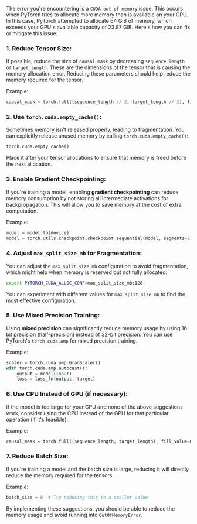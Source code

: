 The error you're encountering is a `CUDA out of memory` issue. This occurs when PyTorch tries to allocate more memory than is available on your GPU. In this case, PyTorch attempted to allocate 64 GiB of memory, which exceeds your GPU's available capacity of 23.87 GiB. Here's how you can fix or mitigate this issue:

### 1. **Reduce Tensor Size**:
   If possible, reduce the size of `causal_mask` by decreasing `sequence_length` or `target_length`. These are the dimensions of the tensor that is causing the memory allocation error. Reducing these parameters should help reduce the memory required for the tensor.

   Example:
   ```python
   causal_mask = torch.full((sequence_length // 2, target_length // 2), fill_value=min_dtype, dtype=dtype, device=device)
   ```

### 2. **Use `torch.cuda.empty_cache()`**:
   Sometimes memory isn't released properly, leading to fragmentation. You can explicitly release unused memory by calling `torch.cuda.empty_cache()`:

   ```python
   torch.cuda.empty_cache()
   ```

   Place it after your tensor allocations to ensure that memory is freed before the next allocation.

### 3. **Enable Gradient Checkpointing**:
   If you're training a model, enabling **gradient checkpointing** can reduce memory consumption by not storing all intermediate activations for backpropagation. This will allow you to save memory at the cost of extra computation.

   Example:
   ```python
   model = model.to(device)
   model = torch.utils.checkpoint.checkpoint_sequential(model, segments=2)
   ```

### 4. **Adjust `max_split_size_mb` for Fragmentation**:
   You can adjust the `max_split_size_mb` configuration to avoid fragmentation, which might help when memory is reserved but not fully allocated:

   ```bash
   export PYTORCH_CUDA_ALLOC_CONF=max_split_size_mb:128
   ```

   You can experiment with different values for `max_split_size_mb` to find the most effective configuration.

### 5. **Use Mixed Precision Training**:
   Using **mixed precision** can significantly reduce memory usage by using 16-bit precision (half-precision) instead of 32-bit precision. You can use PyTorch's `torch.cuda.amp` for mixed precision training.

   Example:
   ```python
   scaler = torch.cuda.amp.GradScaler()
   with torch.cuda.amp.autocast():
       output = model(input)
       loss = loss_fn(output, target)
   ```

### 6. **Use CPU Instead of GPU (if necessary)**:
   If the model is too large for your GPU and none of the above suggestions work, consider using the CPU instead of the GPU for that particular operation (if it's feasible).

   Example:
   ```python
   causal_mask = torch.full((sequence_length, target_length), fill_value=min_dtype, dtype=dtype, device='cpu')
   ```

### 7. **Reduce Batch Size**:
   If you're training a model and the batch size is large, reducing it will directly reduce the memory required for the tensors.

   Example:
   ```python
   batch_size = 8  # Try reducing this to a smaller value
   ```

By implementing these suggestions, you should be able to reduce the memory usage and avoid running into `OutOfMemoryError`.